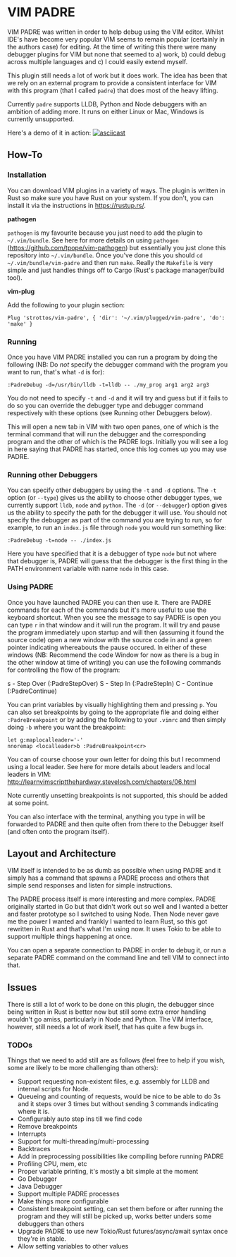 # VIM PADRE

VIM PADRE was written in order to help debug using the VIM editor. Whilst IDE's have become very popular VIM seems to remain popular (certainly in the authors case) for editing. At the time of writing this there were many debugger plugins for VIM but none that seemed to a) work, b) could debug across multiple languages and c) I could easily extend myself.

This plugin still needs a lot of work but it does work. The idea has been that we rely on an external program to provide a consistent interface for VIM with this program (that I called `padre`) that does most of the heavy lifting.

Currently `padre` supports LLDB, Python and Node debuggers with an ambition of adding more. It runs on either Linux or Mac, Windows is currently unsupported.

Here's a demo of it in action:
[![asciicast](https://asciinema.org/a/zuJTb3Nxi5uR0ObIXOCJ0TGCU.svg)](https://asciinema.org/a/zuJTb3Nxi5uR0ObIXOCJ0TGCU)

## How-To

### Installation

You can download VIM plugins in a variety of ways. The plugin is written in Rust so make sure you have Rust on your system. If you don't, you can install it via the instructions in https://rustup.rs/.

**pathogen**

`pathogen` is my favourite because you just need to add the plugin to `~/.vim/bundle`. See here for more details on using `pathogen` (https://github.com/tpope/vim-pathogen) but essentially you just clone this repository into `~/.vim/bundle`. Once you've done this you should `cd ~/.vim/bundle/vim-padre` and then run `make`. Really the `Makefile` is very simple and just handles things off to Cargo (Rust's package manager/build tool).

**vim-plug**

Add the following to your plugin section:

```vimscript
Plug 'strottos/vim-padre', { 'dir': '~/.vim/plugged/vim-padre', 'do': 'make' }
```

### Running

Once you have VIM PADRE installed you can run a program by doing the following (NB: Do *not* specify the debugger command with the program you want to run, that's what `-d` is for):

```
:PadreDebug -d=/usr/bin/lldb -t=lldb -- ./my_prog arg1 arg2 arg3
```

You do not need to specify `-t` and `-d` and it will try and guess but if it fails to do so you can override the debugger type and debugger command respectively with these options (see Running other Debuggers below).

This will open a new tab in VIM with two open panes, one of which is the terminal command that will run the debugger and the corresponding program and the other of which is the PADRE logs. Initially you will see a log in here saying that PADRE has started, once this log comes up you may use PADRE.

### Running other Debuggers

You can specify other debuggers by using the `-t` and `-d` options. The `-t` option (or `--type`) gives us the ability to choose other debugger types, we currently support `lldb`, `node` and `python`. The `-d` (or `--debugger`) option gives us the ability to specify the path for the debugger it will use. You should not specify the debugger as part of the command you are trying to run, so for example, to run an `index.js` file through `node` you would run something like:

```
:PadreDebug -t=node -- ./index.js
```

Here you have specified that it is a debugger of type `node` but not where that debugger is, PADRE will guess that the debugger is the first thing in the PATH environment variable with name `node` in this case.

### Using PADRE

Once you have launched PADRE you can then use it. There are PADRE commands for each of the commands but it's more useful to use the keyboard shortcut. When you see the message to say PADRE is open you can type `r` in that window and it will run the program. It will try and pause the program immediately upon startup and will then (assuming it found the source code) open a new window with the source code in and a green pointer indicating whereabouts the pause occured. In either of these windows (NB: Recommend the code Window for now as there is a bug in the other window at time of writing) you can use the following commands for controlling the flow of the program:

s - Step Over (:PadreStepOver)
S - Step In (:PadreStepIn)
C - Continue (:PadreContinue)

You can print variables by visually highlighting them and pressing `p`. You can also set breakpoints by going to the appropriate file and doing either `:PadreBreakpoint` or by adding the following to your `.vimrc` and then simply doing `-b` where you want the breakpoint:

```
let g:maplocalleader='-'
nnoremap <localleader>b :PadreBreakpoint<cr>
```

You can of course choose your own letter for doing this but I recommend using a local leader. See here for more details about leaders and local leaders in VIM: http://learnvimscriptthehardway.stevelosh.com/chapters/06.html

Note currently unsetting breakpoints is not supported, this should be added at some point.

You can also interface with the terminal, anything you type in will be forwarded to PADRE and then quite often from there to the Debugger itself (and often onto the program itself). 

## Layout and Architecture

VIM itself is intended to be as dumb as possible when using PADRE and it simply has a command that spawns a PADRE process and others that simple send responses and listen for simple instructions.

The PADRE process itself is more interesting and more complex. PADRE originally started in Go but that didn't work out so well and I wanted a better and faster prototype so I switched to using Node. Then Node never gave me the power I wanted and frankly I wanted to learn Rust, so this got rewritten in Rust and that's what I'm using now. It uses Tokio to be able to support multiple things happening at once.

You can open a separate connection to PADRE in order to debug it, or run a separate PADRE command on the command line and tell VIM to connect into that.

## Issues

There is still a lot of work to be done on this plugin, the debugger since being written in Rust is better now but still some extra error handling wouldn't go amiss, particularly in Node and Python. The VIM interface, however, still needs a lot of work itself, that has quite a few bugs in.

### TODOs

Things that we need to add still are as follows (feel free to help if you wish, some are likely to be more challenging than others):
- Support requesting non-existent files, e.g. assembly for LLDB and internal scripts for Node.
- Queueing and counting of requests, would be nice to be able to do 3s and it steps over 3 times but without sending 3 commands indicating where it is.
- Configurably auto step ins till we find code
- Remove breakpoints
- Interrupts
- Support for multi-threading/multi-processing
- Backtraces
- Add in preprocessing possibilities like compiling before running PADRE
- Profiling CPU, mem, etc
- Proper variable printing, it's mostly a bit simple at the moment
- Go Debugger
- Java Debugger
- Support multiple PADRE processes
- Make things more configurable
- Consistent breakpoint setting, can set them before or after running the program and they will still be picked up, works better unders some debuggers than others
- Upgrade PADRE to use new Tokio/Rust futures/async/await syntax once they're in stable.
- Allow setting variables to other values
